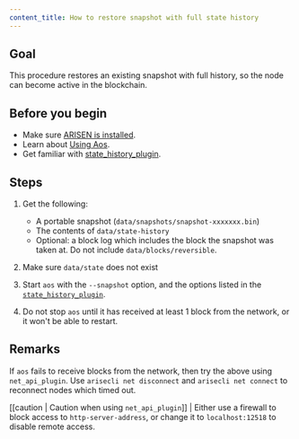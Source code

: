 ```yaml
---
content_title: How to restore snapshot with full state history
---
```


## Goal

This procedure restores an existing snapshot with full history, so the node can become active in the blockchain.

## Before you begin

* Make sure [ARISEN is installed](../../../00_install/index.md).
* Learn about [Using Aos](../../02_usage/index.md).
* Get familiar with [state_history_plugin](../../03_plugins/state_history_plugin/index.md).

## Steps

1. Get the following:
   * A portable snapshot (`data/snapshots/snapshot-xxxxxxx.bin`)
   * The contents of `data/state-history`
   * Optional: a block log which includes the block the snapshot was taken at. Do not include `data/blocks/reversible`.

2. Make sure `data/state` does not exist

3. Start `aos` with the `--snapshot` option, and the options listed in the [`state_history_plugin`](#index.md).

4. Do not stop `aos` until it has received at least 1 block from the network, or it won't be able to restart.

## Remarks

If `aos` fails to receive blocks from the network, then try the above using `net_api_plugin`. Use `arisecli net disconnect` and `arisecli net connect` to reconnect nodes which timed out.

[[caution | Caution when using `net_api_plugin`]]
| Either use a firewall to block access to `http-server-address`, or change it to `localhost:12518` to disable remote access.
